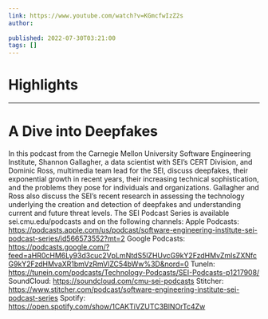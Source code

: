 ```yaml
---
link: https://www.youtube.com/watch?v=KGmcfwIzZ2s
author: 
   
published: 2022-07-30T03:21:00
tags: []
---
```

# Highlights


---
# A Dive into Deepfakes
In this podcast from the Carnegie Mellon University Software Engineering Institute, Shannon Gallagher, a data scientist with SEI’s CERT Division, and Dominic Ross, multimedia team lead for the SEI, discuss deepfakes, their exponential growth in recent years, their increasing technical sophistication, and the problems they pose for individuals and organizations. Gallagher and Ross also discuss the SEI’s recent research in assessing the technology underlying the creation and detection of deepfakes and understanding current and future threat levels. The SEI Podcast Series is available sei.cmu.edu/podcasts and on the following channels: Apple Podcasts: https://podcasts.apple.com/us/podcast/software-engineering-institute-sei-podcast-series/id566573552?mt=2 Google Podcasts: https://podcasts.google.com/?feed=aHR0cHM6Ly93d3cuc2VpLmNtdS5lZHUvcG9kY2FzdHMvZmlsZXNfcG9kY2FzdHMvaXR1bmVzRmVlZC54bWw%3D&nord=0 TuneIn: https://tunein.com/podcasts/Technology-Podcasts/SEI-Podcasts-p1217908/ SoundCloud: https://soundcloud.com/cmu-sei-podcasts Stitcher: https://www.stitcher.com/podcast/software-engineering-institute-sei-podcast-series Spotify: https://open.spotify.com/show/1CAKTiVZUTC3BlNOrTc4Zw